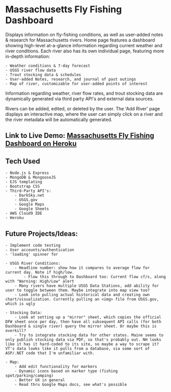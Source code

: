 # Massachusetts Fly Fishing Dashboard

Displays information on fly-fishing conditions, as well as user-added notes & research for Massachusetts rivers. Home page features a dashboard showing high-level at-a-glance information regarding current weather and river conditions. Each river also has its own individual page, featuring more in-depth information:

    - Weather conditions & 7-day forecast
    - USGS river flow data
    - Trout stocking data & schedules
    - User-added Notes, research, and journal of past outings
    - Map of river, customizable for user-added points of interest

Information regarding weather, river flow rates, and trout stocking data are dynamically generated via third party API's and external data sources.

Rivers can be added, edited, or deleted by the user. The 'Add River' page displays an interactive map, where the user can simply click on a river and the river metadata will be automatically generated.


## Link to Live Demo: [Massachusetts Fly Fishing Dashboard on Heroku](https://#)

## Tech Used

    - Node.js & Express
    - MongoDB & MongooseJS
    - EJS templating
    - Bootstrap CSS
    - Third-Party API's:
        - DarkSky.net
        - USGS.gov
        - Google Maps
        - Google Sheets
    - AWS Cloud9 IDE
    - Heroku


## Future Projects/Ideas:

    - Implement code testing
    - User accounts/authentication
    - 'loading' spinner for 

    - USGS River Conditions: 
        - Headline number: show how it compares to average flow for current day. Note if high/low.
            - Flow this through to Dashboard too: Current flow cf/s, along with "Warning: High/Low" alert
        - Many rivers have multiple USGS Data Stations, add ability for user to toggle between them. Maybe integrate into map view too?
        - Look into pulling actual historical data and creating own chart/visualization. Currently pulling an <img> file from USGS.gov, which is ugly
    
    - Stocking Data:
        - Look at setting up a "mirror" sheet, which copies the official DFW sheet once per day, then have all subsequent API calls (for both Dashboard & single river) query the mirror sheet. Or maybe this is overkill?
        - Try to integrate stocking data for other states. Maine seems to only publish stocking data via PDF, so that's probably out. NH looks like it has it hard-coded to its site, so maybe a way to scrape it? VT's data looks like it pulls from a database, via some sort of ASP/.NET code that I'm unfamiliar with.
        
    - Map:
        - Add edit functionality for markers
        - Dynamic icons based on marker type (fishing spot/parking/camping)
        - Better UX in general
        - Read thru Google Maps docs, see what's possible
